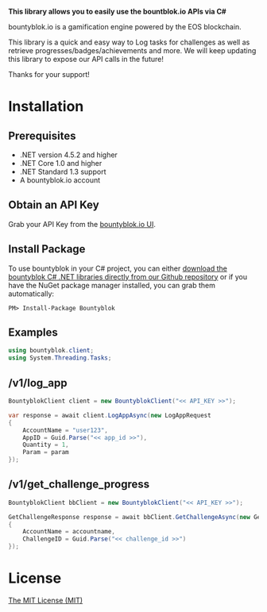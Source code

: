 ﻿**This library allows you to easily use the bountblok.io APIs via C#**

bountyblok.io is a gamification engine powered by the EOS blockchain.

This library is a quick and easy way to Log tasks for challenges as well as retrieve progresses/badges/achievements and more. We will keep updating this library to expose our API calls in the future!

Thanks for your support! 

# Installation

## Prerequisites

- .NET version 4.5.2 and higher
- .NET Core 1.0 and higher
- .NET Standard 1.3 support
- A bountyblok.io account

## Obtain an API Key

Grab your API Key from the [bountyblok.io UI](https://app.bountyblok.io/settings/api_keys).

## Install Package

To use bountyblok in your C# project, you can either <a href="https://github.com/bountyblok/bountyblok-csharp.git">download the bountyblok C# .NET libraries directly from our Github repository</a> or if you have the NuGet package manager installed, you can grab them automatically:

```
PM> Install-Package Bountyblok
```

<a name="general"></a>
## Examples

```csharp
using bountyblok.client;
using System.Threading.Tasks;
```

## /v1/log_app

```csharp
BountyblokClient client = new BountyblokClient("<< API_KEY >>");

var response = await client.LogAppAsync(new LogAppRequest
{
    AccountName = "user123",
    AppID = Guid.Parse("<< app_id >>"),
    Quantity = 1,
    Param = param
});
```

## /v1/get_challenge_progress

```csharp
BountyblokClient bbClient = new BountyblokClient("<< API_KEY >>");

GetChallengeResponse response = await bbClient.GetChallengeAsync(new GetChallengeRequest
{
    AccountName = accountname,
    ChallengeID = Guid.Parse("<< challenge_id >>")
});
```

<a name="license"></a>
# License
[The MIT License (MIT)](https://github.com/bountyblok/bountyblok-csharp/blob/master/LICENSE.md)
